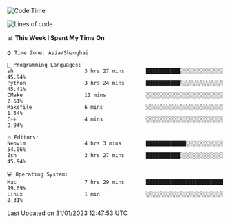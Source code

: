 <!--START_SECTION:waka-->
![Code Time](http://img.shields.io/badge/Code%20Time-1%2C121%20hrs%204%20mins-blue)

![Lines of code](https://img.shields.io/badge/From%20Hello%20World%20I%27ve%20Written-24%20Thousand%20lines%20of%20code-blue)

📊 **This Week I Spent My Time On** 

```text
⌚︎ Time Zone: Asia/Shanghai

💬 Programming Languages: 
sh                       3 hrs 27 mins       ███████████░░░░░░░░░░░░░░   45.94% 
Python                   3 hrs 24 mins       ███████████░░░░░░░░░░░░░░   45.41% 
CMake                    11 mins             ░░░░░░░░░░░░░░░░░░░░░░░░░   2.61% 
Makefile                 6 mins              ░░░░░░░░░░░░░░░░░░░░░░░░░   1.54% 
C++                      4 mins              ░░░░░░░░░░░░░░░░░░░░░░░░░   0.94%

🔥 Editors: 
Neovim                   4 hrs 3 mins        █████████████░░░░░░░░░░░░   54.06% 
Zsh                      3 hrs 27 mins       ███████████░░░░░░░░░░░░░░   45.94%

💻 Operating System: 
Mac                      7 hrs 29 mins       █████████████████████████   99.69% 
Linux                    1 min               ░░░░░░░░░░░░░░░░░░░░░░░░░   0.31%

```


 Last Updated on 31/01/2023 12:47:53 UTC
<!--END_SECTION:waka-->
